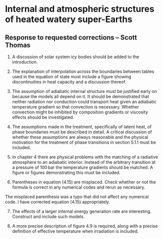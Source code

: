 # Internal and atmospheric structures of heated watery super-Earths
## Response to requested corrections – Scott Thomas

1) A discussion of solar system icy bodies should be added to the introduction.

2) The explanation of interpolation across the boundaries between tables used in the equation of state must include a figure showing discontinuities in heat capacity and a discussion thereof.

3) The assumption of adiabatic internal structure must be justified early on because the models all depend on it. It should be demonstrated that neither radiation nor conduction could transport heat given an adiabatic temperature gradient so that convection is necessary. Whether convection might be inhibited by composition gradients or viscosity effects should be investigated.

4) The assumptions made in the treatment, specifically of latent heat, of phase boundaries must be described in detail. A critical discussion of whether these assumptions are always reasonable and the physical motivation for the treatment of phase transitions in section 5.1.1 must be included.

5) In chapter 4 there are physical problems with the matching of a radiative atmosphere to an adiabatic interior. Instead of the arbitrary transition at a pressure of $100\,$bar the temperature gradients should be matched. A figure or figures demonstrating this must be included.

6) Parentheses in equation (4.15) are misplaced. Check whether or not the formula is correct in any numerical codes and rerun as necessary.

The misplaced parenthesis was a typo that did not affect any numerical code. I have corrected equation (4.15) appropriately.

7) The effects of a larger internal energy generation rate are interesting. Construct and include such models.

8) A more precise description of figure 4.9 is required, along with a precise definition of effective temperature when irradiation is included.
